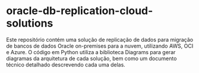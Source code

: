# oracle-db-replication-cloud-solutions
Este repositório contém uma solução de replicação de dados para migração de bancos de dados Oracle on-premises para a nuvem, utilizando AWS, OCI e Azure. O código em Python utiliza a biblioteca Diagrams para gerar diagramas da arquitetura de cada solução, bem como um documento técnico detalhado descrevendo cada uma delas.
